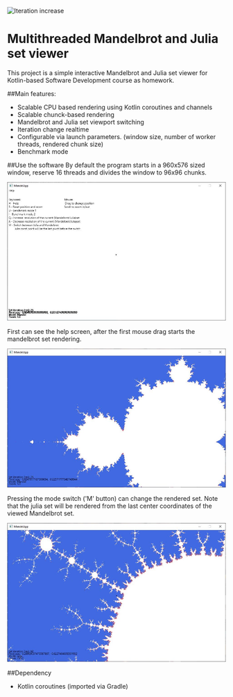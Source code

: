 ![Iteration increase](iteration.gif)

# Multithreaded Mandelbrot and Julia set viewer
This project is a simple interactive Mandelbrot and Julia set viewer for Kotlin-based Software Development course as homework.

##Main features:
- Scalable CPU based rendering using Kotlin coroutines and channels
- Scalable chunck-based rendering
- Mandelbrot and Julia set viewport switching 
- Iteration change realtime
- Configurable via launch parameters. (window size, number of worker threads, rendered chunk size)
- Benchmark mode

##Use the software
By default the program starts in a 960x576 sized window, reserve 16 threads and divides the window to 96x96 chunks.

![Mandelbrot help](mandel_help.jpg)

First can see the help screen, after the first mouse drag starts the mandelbrot set rendering.

![Mandelbrot size](mandel_mode.jpg)

Pressing the mode switch ('M' button) can change the rendered set. Note that the julia set will be rendered from the last center coordinates of the viewed Mandelbrot set. 

![Julia set mode](julia_mode.jpg)

##Dependency 
- Kotlin coroutines (imported via Gradle)
